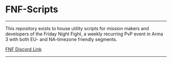 # FNF-Scripts
-----

This repository exists to house utility scripts for mission makers and developers of the Friday Night Fight, a weekly recurring PvP event in Arma 3 with both EU- and NA-timezone friendly segments.

[FNF Discord Link](https://discord.gg/y4Rygfd)

-----